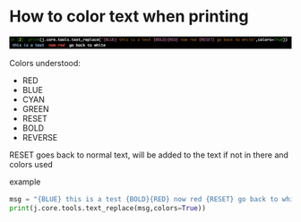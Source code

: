 # How to color text when printing

![](images/color_text.png)

Colors understood:

- RED
- BLUE
- CYAN
- GREEN
- RESET
- BOLD
- REVERSE

RESET goes back to normal text, will be added to the text if not in there and colors used

example

```python
msg = "{BLUE} this is a test {BOLD}{RED} now red {RESET} go back to white"
print(j.core.tools.text_replace(msg,colors=True))
```